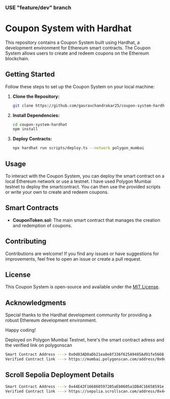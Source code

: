 ### USE "feature/dev" branch

# Coupon System with Hardhat

This repository contains a Coupon System built using Hardhat, a development environment for Ethereum smart contracts. The Coupon System allows users to create and redeem coupons on the Ethereum blockchain.

## Getting Started

Follow these steps to set up the Coupon System on your local machine:

1. **Clone the Repository:**
   ```bash
   git clone https://github.com/gauravchandrakar25/coupon-system-hardhat.git
   ```

2. **Install Dependencies:**
   ```bash
   cd coupon-system-hardhat
   npm install
   ```

3. **Deploy Contracts:**
   ```bash
   npx hardhat run scripts/deploy.ts --network polygon_mumbai
   ```

## Usage

To interact with the Coupon System, you can deploy the smart contract on a local Ethereum network or use a testnet. I have used Polygon Mumbai testnet to deploy the smartcontract. You can then use the provided scripts or write your own to create and redeem coupons.

## Smart Contracts

- **CouponToken.sol:**
  The main smart contract that manages the creation and redemption of coupons.

## Contributing

Contributions are welcome! If you find any issues or have suggestions for improvements, feel free to open an issue or create a pull request.

## License

This Coupon System is open-source and available under the [MIT License](LICENSE).

## Acknowledgments

Special thanks to the Hardhat development community for providing a robust Ethereum development environment.

Happy coding!

Deployed on Polygon Mumbai Testnet, here's the smart contract adress and the verified link on polygonscan 
```bash
Smart Contract Address ---> 0x0d83AD0aDb21ea8e8f336f625A9485Ad91fe5668
Verified Contract link ---> https://mumbai.polygonscan.com/address/0x0d83ad0adb21ea8e8f336f625a9485ad91fe5668
```

## Scroll Sepolia Deployment Details
```bash
Smart Contract Address ---> 0x44E42F166860597205aEb0605a1DB4C16658591e
Verified Contract link ---> https://sepolia.scrollscan.com/address/0x44E42F166860597205aEb0605a1DB4C16658591e#code
```
